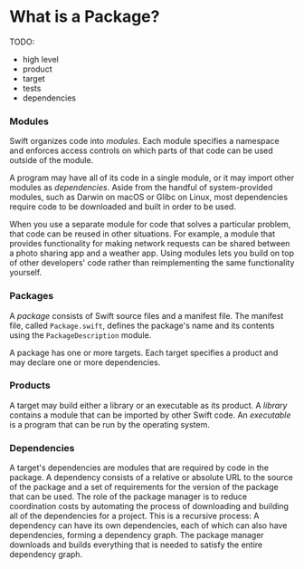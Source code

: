 # What is a Package?

TODO:
- high level
- product
- target
- tests
- dependencies

### Modules

Swift organizes code into _modules_. Each module specifies a namespace and enforces access controls on which parts of that code can be used outside of the module.

A program may have all of its code in a single module, or it may import other modules as _dependencies_. Aside from the handful of system-provided modules, such as Darwin on macOS or Glibc on Linux, most dependencies require code to be downloaded and built in order to be used.

When you use a separate module for code that solves a particular problem, that code can be reused in other situations. For example, a module that provides functionality for making network requests can be shared between a photo sharing app and a weather app. Using modules lets you build on top of other developers' code rather than reimplementing the same functionality yourself.

### Packages

A _package_ consists of Swift source files and a manifest file. The manifest file, called `Package.swift`, defines the package's name and its contents using the `PackageDescription` module.

A package has one or more targets. Each target specifies a product and may declare one or more dependencies.

### Products

A target may build either a library or an executable as its product. A _library_ contains a module that can be imported by other Swift code. An _executable_ is a program that can be run by the operating system.

### Dependencies

A target's dependencies are modules that are required by code in the package. A dependency consists of a relative or absolute URL to the source of the package and a set of requirements for the version of the package that can be used. The role of the package manager is to reduce coordination costs by automating the process of downloading and building all of the dependencies for a project. This is a recursive process: A dependency can have its own dependencies, each of which can also have dependencies, forming a dependency graph. The package manager downloads and builds everything that is needed to satisfy the entire dependency graph.
